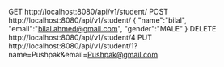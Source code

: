 GET
http://localhost:8080/api/v1/student/
POST
http://localhost:8080/api/v1/student/
{
    "name":"bilal",
    "email":"bilal.ahmed@gmail.com",
    "gender":"MALE"
}
DELETE
http://localhost:8080/api/v1/student/4
PUT
http://localhost:8080/api/v1/student/1?name=Pushpak&email=Pushpak@gmail.com